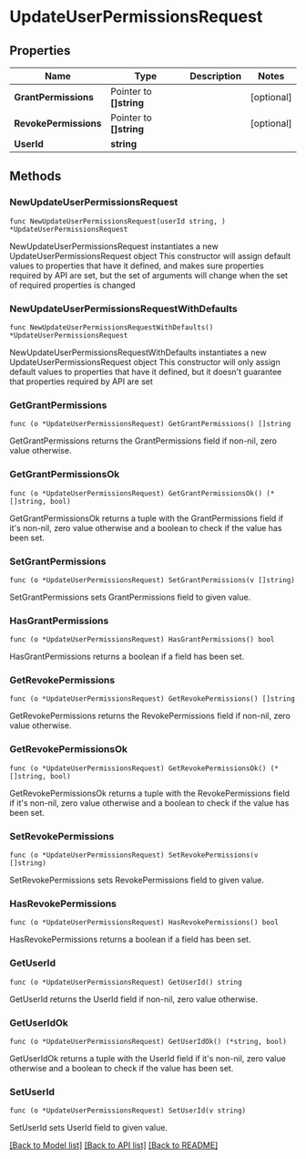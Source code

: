 # UpdateUserPermissionsRequest

## Properties

Name | Type | Description | Notes
------------ | ------------- | ------------- | -------------
**GrantPermissions** | Pointer to **[]string** |  | [optional] 
**RevokePermissions** | Pointer to **[]string** |  | [optional] 
**UserId** | **string** |  | 

## Methods

### NewUpdateUserPermissionsRequest

`func NewUpdateUserPermissionsRequest(userId string, ) *UpdateUserPermissionsRequest`

NewUpdateUserPermissionsRequest instantiates a new UpdateUserPermissionsRequest object
This constructor will assign default values to properties that have it defined,
and makes sure properties required by API are set, but the set of arguments
will change when the set of required properties is changed

### NewUpdateUserPermissionsRequestWithDefaults

`func NewUpdateUserPermissionsRequestWithDefaults() *UpdateUserPermissionsRequest`

NewUpdateUserPermissionsRequestWithDefaults instantiates a new UpdateUserPermissionsRequest object
This constructor will only assign default values to properties that have it defined,
but it doesn't guarantee that properties required by API are set

### GetGrantPermissions

`func (o *UpdateUserPermissionsRequest) GetGrantPermissions() []string`

GetGrantPermissions returns the GrantPermissions field if non-nil, zero value otherwise.

### GetGrantPermissionsOk

`func (o *UpdateUserPermissionsRequest) GetGrantPermissionsOk() (*[]string, bool)`

GetGrantPermissionsOk returns a tuple with the GrantPermissions field if it's non-nil, zero value otherwise
and a boolean to check if the value has been set.

### SetGrantPermissions

`func (o *UpdateUserPermissionsRequest) SetGrantPermissions(v []string)`

SetGrantPermissions sets GrantPermissions field to given value.

### HasGrantPermissions

`func (o *UpdateUserPermissionsRequest) HasGrantPermissions() bool`

HasGrantPermissions returns a boolean if a field has been set.

### GetRevokePermissions

`func (o *UpdateUserPermissionsRequest) GetRevokePermissions() []string`

GetRevokePermissions returns the RevokePermissions field if non-nil, zero value otherwise.

### GetRevokePermissionsOk

`func (o *UpdateUserPermissionsRequest) GetRevokePermissionsOk() (*[]string, bool)`

GetRevokePermissionsOk returns a tuple with the RevokePermissions field if it's non-nil, zero value otherwise
and a boolean to check if the value has been set.

### SetRevokePermissions

`func (o *UpdateUserPermissionsRequest) SetRevokePermissions(v []string)`

SetRevokePermissions sets RevokePermissions field to given value.

### HasRevokePermissions

`func (o *UpdateUserPermissionsRequest) HasRevokePermissions() bool`

HasRevokePermissions returns a boolean if a field has been set.

### GetUserId

`func (o *UpdateUserPermissionsRequest) GetUserId() string`

GetUserId returns the UserId field if non-nil, zero value otherwise.

### GetUserIdOk

`func (o *UpdateUserPermissionsRequest) GetUserIdOk() (*string, bool)`

GetUserIdOk returns a tuple with the UserId field if it's non-nil, zero value otherwise
and a boolean to check if the value has been set.

### SetUserId

`func (o *UpdateUserPermissionsRequest) SetUserId(v string)`

SetUserId sets UserId field to given value.



[[Back to Model list]](../README.md#documentation-for-models) [[Back to API list]](../README.md#documentation-for-api-endpoints) [[Back to README]](../README.md)


